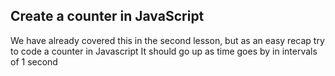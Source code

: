 ## Create a counter in JavaScript

We have already covered this in the second lesson, but as an easy recap try to code a counter in Javascript
It should go up as time goes by in intervals of 1 second


<!-- 


counter = 0;
setInterval(() => {
  counter++;
  console.log(counter);
}, 1000);

 -->
